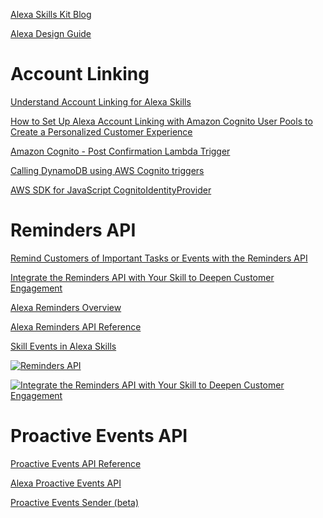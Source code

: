 [Alexa Skills Kit Blog](https://developer.amazon.com/en-US/blogs/alexa/alexa-skills-kit)

[Alexa Design Guide](https://developer.amazon.com/en-US/docs/alexa/alexa-design/get-started.html)



# Account Linking

[Understand Account Linking for Alexa Skills](https://developer.amazon.com/en-US/docs/alexa/account-linking/understand-account-linking.html)

[How to Set Up Alexa Account Linking with Amazon Cognito User Pools to Create a Personalized Customer Experience](https://developer.amazon.com/en-US/blogs/alexa/alexa-skills-kit/2019/11/how-to-set-up-alexa-account-linking-with-amazon-cognito-user-pools-to-create-a-personalized-customer-experience)

[Amazon Cognito - Post Confirmation Lambda Trigger](https://docs.amazonaws.cn/en_us/cognito/latest/developerguide/user-pool-lambda-post-confirmation.html)

[Calling DynamoDB using AWS Cognito triggers](https://docs.amplify.aws/guides/functions/cognito-trigger-lambda-dynamodb/q/platform/js)

[AWS SDK for JavaScript CognitoIdentityProvider](https://docs.aws.amazon.com/AWSJavaScriptSDK/v3/latest/clients/client-cognito-identity-provider/index.html)

# Reminders API

[Remind Customers of Important Tasks or Events with the Reminders API](https://developer.amazon.com/blogs/alexa/post/e65a0e17-2716-4714-8d02-a50210fdd494/now-available-enable-reminders-for-your-skills-with-alexa-reminders-api)

[Integrate the Reminders API with Your Skill to Deepen Customer Engagement](https://developer.amazon.com/en-US/blogs/alexa/alexa-skills-kit/2019/08/integrate-the-reminders-api-with-your-skill-to-deepen-customer-engagement1)

[Alexa Reminders Overview](https://developer.amazon.com/en-US/docs/alexa/smapi/alexa-reminders-overview.html)

[Alexa Reminders API Reference](https://developer.amazon.com/en-US/docs/alexa/smapi/alexa-reminders-api-reference.html)

[Skill Events in Alexa Skills](https://developer.amazon.com/en-US/docs/alexa/smapi/skill-events-in-alexa-skills.html#use-events-in-your-skill-service)


[![Reminders API](https://img.youtube.com/vi/2OtvOeo0fqQ/0.jpg)](https://www.youtube.com/watch?v=2OtvOeo0fqQ)


[![Integrate the Reminders API with Your Skill to Deepen Customer Engagement](https://img.youtube.com/vi/eF7R4BEFu5c/0.jpg)](https://www.youtube.com/watch?v=eF7R4BEFu5c)



# Proactive Events API

[Proactive Events API Reference](https://developer.amazon.com/en-US/docs/alexa/smapi/proactive-events-api.html)

[Alexa Proactive Events API](https://github.com/alexa/alexa-cookbook/tree/master/feature-demos/skill-demo-proactive-events)

[Proactive Events Sender (beta)](https://proactive.voicefirst.tools/)